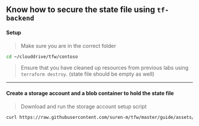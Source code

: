 ## Know how to secure the state file using `tf-backend`

#### Setup

> Make sure you are in the correct folder

```bash
cd ~/clouddrive/tfw/contoso
```

> Ensure that you have cleaned up resources from previous labs using `terraform destroy`. (state file should be empty as well)

---

#### Create a storage account and a blob container to hold the state file

> Download and run the storage account setup script

```bash
curl https://raw.githubusercontent.com/suren-m/tfw/master/guide/assets/storage.sh -o storage_setup.sh

```